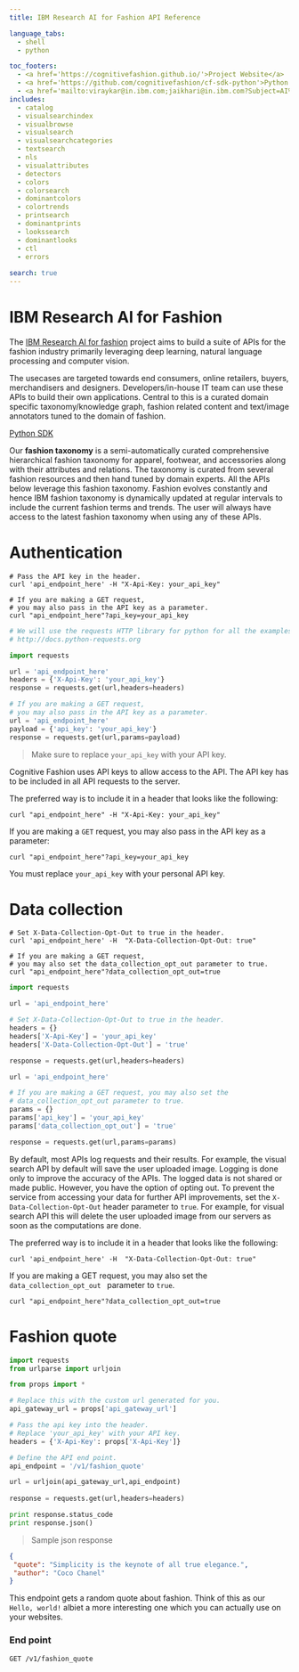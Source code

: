 ```yaml
---
title: IBM Research AI for Fashion API Reference

language_tabs:
  - shell
  - python

toc_footers:
  - <a href='https://cognitivefashion.github.io/'>Project Website</a>
  - <a href='https://github.com/cognitivefashion/cf-sdk-python'>Python SDK</a>
  - <a href='mailto:viraykar@in.ibm.com;jaikhari@in.ibm.com?Subject=AI%20%20for%20Fashion'>Contact</a>
includes:
  - catalog
  - visualsearchindex
  - visualbrowse
  - visualsearch
  - visualsearchcategories
  - textsearch
  - nls
  - visualattributes
  - detectors
  - colors
  - colorsearch
  - dominantcolors
  - colortrends
  - printsearch
  - dominantprints
  - lookssearch
  - dominantlooks
  - ctl
  - errors
  
search: true
---
```


# IBM Research AI for Fashion 

The [IBM Research AI for fashion](https://cognitivefashion.github.io/) project aims to build a suite of APIs for the fashion industry primarily leveraging deep learning, natural language processing and computer vision. 

The usecases are targeted towards end consumers, online retailers, buyers, merchandisers and designers. Developers/in-house IT team can use these APIs to build their own applications. Central to this is a curated domain specific taxonomy/knowledge graph, fashion related content and text/image annotators tuned to the domain of fashion. 

[Python SDK](https://github.com/cognitivefashion/cf-sdk-python)

<aside class="notice">
Our <b>fashion taxonomy</b> is a semi-automatically curated comprehensive hierarchical fashion taxonomy for apparel, footwear, and accessories along with their attributes and relations. The taxonomy is curated from several fashion resources and then hand tuned by domain experts. All the APIs below leverage this fashion taxonomy. Fashion evolves constantly and hence IBM fashion taxonomy is dynamically updated at regular intervals to include the current fashion terms and trends. The user will always have access to the latest fashion taxonomy when using any of these APIs.
</aside>

# Authentication

```shell
# Pass the API key in the header.
curl 'api_endpoint_here' -H "X-Api-Key: your_api_key"

# If you are making a GET request, 
# you may also pass in the API key as a parameter.
curl "api_endpoint_here"?api_key=your_api_key
```

```python
# We will use the requests HTTP library for python for all the examples.
# http://docs.python-requests.org

import requests

url = 'api_endpoint_here'
headers = {'X-Api-Key': 'your_api_key'}
response = requests.get(url,headers=headers)

# If you are making a GET request, 
# you may also pass in the API key as a parameter.
url = 'api_endpoint_here'
payload = {'api_key': 'your_api_key'}
response = requests.get(url,params=payload)
```

> Make sure to replace `your_api_key` with your API key.

Cognitive Fashion uses API keys to allow access to the API. The API key has to be included in all API requests to the server. 

The preferred way is to include it in a header that looks like the following:

`curl "api_endpoint_here" -H "X-Api-Key: your_api_key"`

If you are making a `GET` request, you may also pass in the API key as a parameter:

`curl "api_endpoint_here"?api_key=your_api_key`

<aside class="notice">
You must replace <code>your_api_key</code> with your personal API key.
</aside>

# Data collection

```shell
# Set X-Data-Collection-Opt-Out to true in the header.
curl 'api_endpoint_here' -H  "X-Data-Collection-Opt-Out: true"

# If you are making a GET request, 
# you may also set the data_collection_opt_out parameter to true.
curl "api_endpoint_here"?data_collection_opt_out=true
```

```python
import requests

url = 'api_endpoint_here'

# Set X-Data-Collection-Opt-Out to true in the header.
headers = {}
headers['X-Api-Key'] = 'your_api_key'
headers['X-Data-Collection-Opt-Out'] = 'true'

response = requests.get(url,headers=headers)

url = 'api_endpoint_here'

# If you are making a GET request, you may also set the 
# data_collection_opt_out parameter to true.
params = {}
params['api_key'] = 'your_api_key'
params['data_collection_opt_out'] = 'true'

response = requests.get(url,params=params)
```

By default, most APIs log requests and their results. For example, the visual search API by default will save the user uploaded image. Logging is done only to improve the accuracy of the APIs. The logged data is not shared or made public. However, you have the option of opting out. To prevent the service from accessing your data for further API improvements, set the `X-Data-Collection-Opt-Out` header parameter to `true`. For example, for visual search API this will delete the user uploaded image from our servers as soon as the computations are done.

The preferred way is to include it in a header that looks like the following:

`curl 'api_endpoint_here' -H  "X-Data-Collection-Opt-Out: true"`

If you are making a GET request, you may also set the `data_collection_opt_out ` parameter to `true`.

`curl "api_endpoint_here"?data_collection_opt_out=true`

# Fashion quote

```python
import requests
from urlparse import urljoin

from props import *

# Replace this with the custom url generated for you.
api_gateway_url = props['api_gateway_url']

# Pass the api key into the header.
# Replace 'your_api_key' with your API key.
headers = {'X-Api-Key': props['X-Api-Key']}

# Define the API end point.
api_endpoint = '/v1/fashion_quote'

url = urljoin(api_gateway_url,api_endpoint)
    
response = requests.get(url,headers=headers)

print response.status_code
print response.json()
```

> Sample json response

```json
{
 "quote": "Simplicity is the keynote of all true elegance.",
 "author": "Coco Chanel"
}
```

This endpoint gets a random quote about fashion. Think of this as our `Hello, world!` albiet a more interesting one which you can actually use on your websites.

### End point

`GET /v1/fashion_quote`


